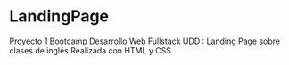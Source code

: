 # LandingPage
Proyecto 1 Bootcamp Desarrollo Web Fullstack UDD : Landing Page sobre clases de inglés
Realizada con HTML y CSS
